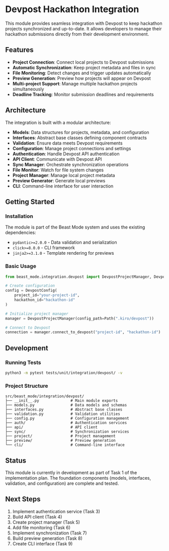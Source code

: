 # Devpost Hackathon Integration

This module provides seamless integration with Devpost to keep hackathon projects synchronized and up-to-date. It allows developers to manage their hackathon submissions directly from their development environment.

## Features

- **Project Connection**: Connect local projects to Devpost submissions
- **Automatic Synchronization**: Keep project metadata and files in sync
- **File Monitoring**: Detect changes and trigger updates automatically
- **Preview Generation**: Preview how projects will appear on Devpost
- **Multi-project Support**: Manage multiple hackathon projects simultaneously
- **Deadline Tracking**: Monitor submission deadlines and requirements

## Architecture

The integration is built with a modular architecture:

- **Models**: Data structures for projects, metadata, and configuration
- **Interfaces**: Abstract base classes defining component contracts
- **Validation**: Ensure data meets Devpost requirements
- **Configuration**: Manage project connections and settings
- **Authentication**: Handle Devpost API authentication
- **API Client**: Communicate with Devpost API
- **Sync Manager**: Orchestrate synchronization operations
- **File Monitor**: Watch for file system changes
- **Project Manager**: Manage local project metadata
- **Preview Generator**: Generate local previews
- **CLI**: Command-line interface for user interaction

## Getting Started

### Installation

The module is part of the Beast Mode system and uses the existing dependencies:

- `pydantic>=2.0.0` - Data validation and serialization
- `click>=8.0.0` - CLI framework
- `jinja2>=3.1.0` - Template rendering for previews

### Basic Usage

```python
from beast_mode.integration.devpost import DevpostProjectManager, DevpostConfig

# Create configuration
config = DevpostConfig(
    project_id="your-project-id",
    hackathon_id="hackathon-id"
)

# Initialize project manager
manager = DevpostProjectManager(config_path=Path(".kiro/devpost"))

# Connect to Devpost
connection = manager.connect_to_devpost("project-id", "hackathon-id")
```

## Development

### Running Tests

```bash
python3 -m pytest tests/unit/integration/devpost/ -v
```

### Project Structure

```
src/beast_mode/integration/devpost/
├── __init__.py              # Main module exports
├── models.py                # Data models and schemas
├── interfaces.py            # Abstract base classes
├── validation.py            # Validation utilities
├── config.py                # Configuration management
├── auth/                    # Authentication services
├── api/                     # API client
├── sync/                    # Synchronization services
├── project/                 # Project management
├── preview/                 # Preview generation
└── cli/                     # Command-line interface
```

## Status

This module is currently in development as part of Task 1 of the implementation plan. The foundation components (models, interfaces, validation, and configuration) are complete and tested.

## Next Steps

1. Implement authentication service (Task 3)
2. Build API client (Task 4)
3. Create project manager (Task 5)
4. Add file monitoring (Task 6)
5. Implement synchronization (Task 7)
6. Build preview generation (Task 8)
7. Create CLI interface (Task 9)